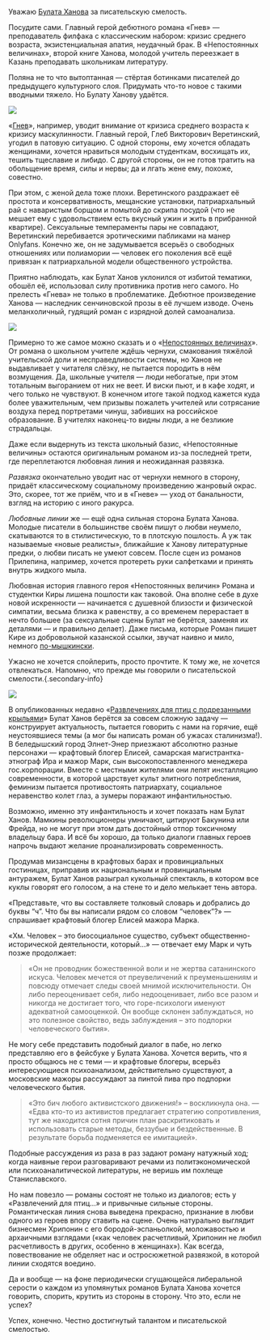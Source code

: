 
Уважаю [Булата Ханова][1] за писательскую смелость.

Посудите сами. Главный герой дебютного романа «Гнев» — преподаватель филфака с классическим набором: кризис среднего возраста, экзистенциальная апатия, неудачный брак. В «Непостоянных величинах», второй книге Ханова, молодой учитель переезжает в Казань преподавать школьникам литературу.

Поляна не то что вытоптанная — стёртая ботинками писателей до предыдущего культурного слоя. Придумать что-то новое с такими вводными тяжело. Но Булату Ханову удаётся.

![][image-1]

«[Гнев][2]», например, уводит внимание от кризиса среднего возраста к кризису маскулинности. Главный герой, Глеб Викторович Веретинский, угодил в патовую ситуацию. С одной стороны, ему хочется обладать женщинами, хочется нравиться молодым студенткам, восхищать их, тешить тщеславие и либидо. С другой стороны, он не готов тратить на обольщение время, силы и нервы; да и лгать жене ему, похоже, совестно.

При этом, с женой дела тоже плохи. Веретинского раздражает её простота и консервативность, мещанские установки, патриархальный рай с наваристым борщом и помытой до скрипа посудой (что не мешает ему с удовольствием есть вкусный ужин и жить в прибранной квартире). Сексуальные темпераменты пары не совпадают, Веретинский перебивается эротическими пабликами на манер Onlyfans. Конечно же, он не задумывается всерьёз о свободных отношениях или полиамории — человек его поколения всё ещё привязан к патриархальной модели общественного устройства.

Приятно наблюдать, как Булат Ханов уклонился от избитой тематики, обошёл её, использовал силу противника против него самого. Но прелесть «Гнева» не только в проблематике. Дебютное произведение Ханова — наследник сенчиновской прозы в её лучшем изводе. Очень меланхоличный, гудящий роман с изрядной долей самоанализа.

![][image-2]

Примерно то же самое можно сказать и о «[Непостоянных величинах][3]». От романа о школьном учителе ждёшь чернухи, смакования тяжёлой учительской доли и несправедливости системы, но Ханов не выдавливает у читателя слёзку, не пытается породить в нём возмущения. Да, школьные учителя — люди небогатые, при этом тотальным выгоранием от них не веет. И виски пьют, и в кафе ходят, и чего только не чувствуют. В конечном итоге такой подход кажется куда более уважительным, чем призывы пожалеть учителей или сотрясание воздуха перед портретами чинуш, забивших на российское образование. В учителях наконец-то видны люди, а не безликие страдальцы.

Даже если выдернуть из текста школьный базис, «Непостоянные величины» остаются оригинальным романом из-за последней трети, где переплетаются любовная линия и неожиданная развязка. 

_Развязка_ окончательно уводит нас от чернухи немного в сторону, придаёт классическому социальному произведению жанровый окрас. Это, скорее, тот же приём, что и в «Гневе» — уход от банальности, взгляд на историю с иного ракурса.

_Любовные линии_ же — ещё одна сильная сторона Булата Ханова. Молодые писатели в большинстве своём пишут о любви неумело, скатываются то в стилистическую, то в плотскую пошлость. А уж так называемые «новые реалисты», ближайшие к Ханову литературные предки, о любви писать не умеют совсем. После сцен из романов Прилепина, например, хочется протереть руки салфетками и принять внутрь жидкого мыла.

Любовная история главного героя «Непостоянных величин» Романа и студентки Киры лишена пошлости как таковой. Она вполне себе в духе новой искренности — начинается с душевной близости и физической симпатии, весьма близка к равенству, а со временем перерастает в нечто большее (за сексуальные сцены Булат не берётся, заменяя их деталями — и правильно делает). Даже письма, которые Роман пишет Кире из добровольной казанской ссылки, звучат наивно и мило, немного [по-мышкински][4]. 

Ужасно не хочется спойлерить, просто прочтите. К тому же, не хочется отвлекаться. Напомню, что прежде мы говорили о писательской смелости.{.secondary-info}

![][image-3]

В опубликованных недавно «[Развлечениях для птиц с подрезанными крыльями][5]» Булат Ханов берётся за совсем сложную задачу — конструирует актуальность, пытается говорить с нами на горячие, ещё неустоявшиеся темы (а мог бы написать роман об ужасах сталинизма!). В беледышский город Элнет-Энер приезжают абсолютно разные персонажи — крафтовый блогер Елисей, самарская магистрантка-этнограф Ира и мажор Марк, сын высокопоставленного менеджера гос.корпорации. Вместе с местными жителями они лепят инсталляцию современности, в которой царствует культ элитного потребления, феминизм пытается противостоять патриархату, социальное неравенство колет глаз, а зумеры поражают инфантильностью.

Возможно, именно эту инфантильность и хочет показать нам Булат Ханов. Мамкины революционеры умничают, цитируют Бакунина или Фрейда, но не могут при этом дать достойный отпор токсичному владельцу бара. И всё бы хорошо, да только диалоги главных героев напрочь выдают желание проанализировать современность.

Продумав мизансцены в крафтовых барах и провинциальных гостиницах, приправив их национальным и провинциальным антуражем, Булат Ханов разыграл кукольный спектакль, в котором все куклы говорят его голосом, а на стене то и дело мелькает тень автора.

«Представьте, что вы составляете толковый словарь и добрались до буквы “ч”. Что бы вы написали рядом со словом “человек”?» — спрашивает крафтовый блогер Елисей мажора Марка.

«Хм. Человек – это биосоциальное существо, субъект общественно-исторической деятельности, который…» — отвечает ему Марк и чуть позже продолжает: 

> «Он не проводник божественной воли и не жертва сатанинского искуса. Человек мечется от преувеличений к преуменьшениям и повсюду отмечает следы своей мнимой исключительности. Он либо переоценивает себя, либо недооценивает, либо все разом и никогда не достигает того, что горе-психологи именуют адекватной самооценкой. Он вообще склонен заблуждаться, но это полезное свойство, ведь заблуждения – это подпорки человеческого бытия».

Не могу себе представить подобный диалог в пабе, но легко представляю его в фейсбуке у Булата Ханова. Хочется верить, что я просто общаюсь не с теми — и крафтовые блогеры, всерьёз интересующиеся психоанализом, действительно существуют, а московские мажоры рассуждают за пинтой пива про подпорки человеческого бытия. 

> «Это бич любого активистского движения!» – воскликнула она. — «Едва кто-то из активистов предлагает стратегию сопротивления, тут же находится сотня причин план раскритиковать и использовать старые методы, беззубые и бездейственные. В результате борьба подменяется ее имитацией».

Подобные рассуждения из раза в раз задают роману натужный ход; когда наивные герои разговаривают речами из политэкономической или психоаналитической литературы, не веришь им похлеще Станиславского.

Но нам повезло — романы состоят не только из диалогов; есть у «Развлечений для птиц…» и привычные сильные стороны. Романтическая линия снова выведена прекрасно, признание в любви одного из героев впору ставить на сцене. Очень натурально выглядит бизнесмен Хрипонин с его бородой-эспаньолкой, моложавостью и архаичными взглядами («как человек расчетливый, Хрипонин не любил расчетливость в других, особенно в женщинах»). Как всегда, повествование не обделяет нас и остросюжетной развязкой, в которой линии сходятся воедино.

Да и вообще — на фоне периодически сгущающейся либеральной серости о каждом из упомянутых романов Булата Ханова хочется говорить, спорить, крутить из стороны в сторону. Что это, если не успех?

Успех, конечно. Честно достигнутый талантом и писательской смелостью.

[1]:	https://www.facebook.com/profile.php?id=100007180516684
[2]:	https://eksmo.ru/book/gnev-ITD947109/
[3]:	https://eksmo.ru/book/nepostoyannye-velichiny-ITD992766/
[4]:	https://chernotrop.reviews/how-dare-idiot
[5]:	https://eksmo.ru/book/razvlecheniya-dlya-ptits-s-podrezannymi-krylyami-ITD1107823/

[image-1]:	http://chernotrop.reviews/img/khanov-gnev-cover.jpg
[image-2]:	http://chernotrop.reviews/img/khanov-multable-cover.jpg
[image-3]:	http://chernotrop.reviews/img/khanov-birds-cover.jpg